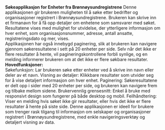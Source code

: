 <strong>Søkeapplikasjon for Enheter fra Brønnøysundregistrene</strong>
Denne applikasjonen gir brukeren muligheten til å søke etter bedrifter og organisasjoner registrert i Brønnøysundregistrene. Brukeren kan skrive inn et firmanavn for å få opp detaljer om enhetene som samsvarer med søket. Resultatene vises med mulighet for utvidelse, der ytterligere informasjon om hver enhet, som organisasjonsnummer, adresse, antall ansatte, registreringsdato og mer, vises.
<br />
Applikasjonen har også innebygd paginering, slik at brukeren kan navigere gjennom søkeresultatene i sett på 20 enheter per side. Selv når det ikke er flere resultater å hente, vil pagineringskontrollene forbli synlige, og en melding informerer brukeren om at det ikke er flere søkbare resultater.
<br />
<strong>Hovedfunksjoner:</strong>
<br />
Søkefunksjon: Lar brukeren søke etter enheter ved å skrive inn navn eller deler av et navn.
Visning av detaljer: Klikkbare resultater som utvider seg for å vise detaljert informasjon om hver enhet.
Paginering: Søkeresultatene er delt opp i sider med 20 enheter per side, og brukeren kan navigere frem og tilbake mellom sidene.
Brukervennlig grensesnitt: Enkel å bruke med responsivt design som fungerer på både desktop og mobil.
Feilhåndtering: Viser en melding hvis søket ikke gir resultater, eller hvis det ikke er flere resultater å hente på siste side.
Denne applikasjonen er ideell for brukere som trenger rask tilgang til informasjon om selskaper og organisasjoner registrert i Brønnøysundregistrene, med enkle navigeringsverktøy og detaljert visning av data.
